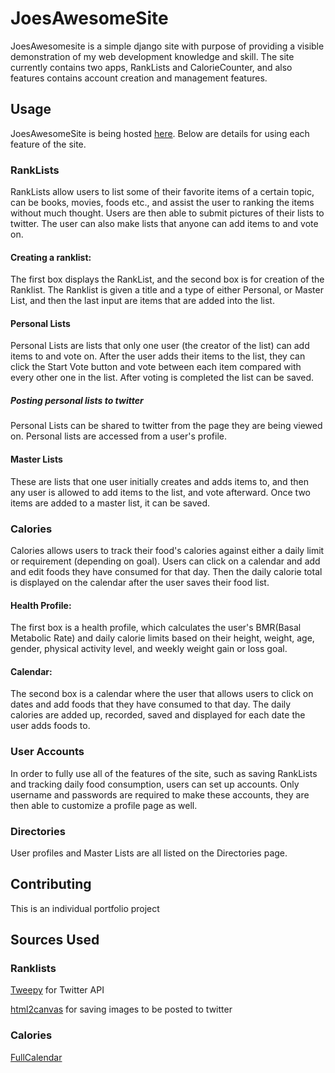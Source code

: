 # JoesAwesomeSite

JoesAwesomesite is a simple django site with purpose of providing a visible demonstration of my web development knowledge
and skill. The site currently contains two apps, RankLists and CalorieCounter, and also features contains account
creation and management features.

## Usage
JoesAwesomeSite is being hosted [here](http://45.79.200.38). Below are details for using each feature of the site.

### RankLists
RankLists allow users to list some of their favorite items of a certain topic, can be books, movies, foods etc.,
and assist the user to ranking the items without much thought. Users are then able to submit pictures of their lists to twitter. The user can also make lists that anyone can add items to and vote on.

#### Creating a ranklist:
The first box displays the RankList, and the second box is for creation of the Ranklist. The Ranklist is given a title and a type of either Personal, or Master List, and then the last input are items that are added into the list.

#### Personal Lists
Personal Lists are lists that only one user (the creator of the list) can add items to and vote on. After the user adds their items to the list, they can click the Start Vote button and vote between each item compared with every other one in the list. After voting is completed the list can be saved.

##### Posting personal lists to twitter
Personal Lists can be shared to twitter from the page they are being viewed on. Personal lists are accessed from a user's profile.

#### Master Lists
These are lists that one user initially creates and adds items to, and then any user is allowed to add items to the list, and vote afterward. Once two items are added to a master list, it can be saved.


### Calories

Calories allows users to track their food's calories against either a daily limit or requirement (depending on goal). Users can click on a 
calendar and add and edit foods they have consumed for that day. Then the daily calorie total is displayed on the calendar after the user
saves their food list.

#### Health Profile:
The first box is a health profile, which calculates the user's BMR(Basal Metabolic Rate) and daily calorie limits based on their height, 
weight, age, gender, physical activity level, and weekly weight gain or loss goal.

#### Calendar:
The second box is a calendar where the user that allows users to click on dates and add foods that they have consumed to that day. The daily
calories are added up, recorded, saved and displayed for each date the user adds foods to.

### User Accounts
In order to fully use all of the features of the site, such as saving RankLists and tracking daily food consumption, 
users can set up accounts. Only username and passwords are required to make these accounts, they are then able to customize a profile page 
as well. 


### Directories
User profiles and Master Lists are all listed on the Directories page.


## Contributing
This is an individual portfolio project


## Sources Used
### Ranklists
[Tweepy](https://www.tweepy.org/) for Twitter API

[html2canvas](https://html2canvas.hertzen.com/) for saving images to be posted to twitter

### Calories
[FullCalendar](https://fullcalendar.io/)
